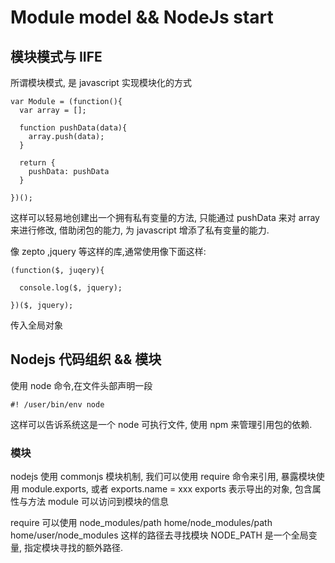 # Module model && NodeJs start

## 模块模式与 IIFE
所谓模块模式, 是 javascript 实现模块化的方式

```
var Module = (function(){
  var array = [];

  function pushData(data){
    array.push(data);
  }

  return {
    pushData: pushData
  }

})();
```

这样可以轻易地创建出一个拥有私有变量的方法, 只能通过 pushData 来对 array 来进行修改, 借助闭包的能力, 为 javascript 增添了私有变量的能力.

像 zepto ,jquery 等这样的库,通常使用像下面这样:
```
(function($, juqery){

  console.log($, jquery);

})($, jquery);
```
传入全局对象

## Nodejs 代码组织 && 模块
使用 node 命令,在文件头部声明一段
```
#! /user/bin/env node
```
这样可以告诉系统这是一个 node 可执行文件, 使用 npm 来管理引用包的依赖.

### 模块
nodejs 使用 commonjs 模块机制, 我们可以使用 require 命令来引用, 暴露模块使用 module.exports, 或者 exports.name = xxx
exports 表示导出的对象, 包含属性与方法
module 可以访问到模块的信息

require 可以使用 node_modules/path  home/node_modules/path  home/user/node_modules 这样的路径去寻找模块
NODE_PATH 是一个全局变量, 指定模块寻找的额外路径.
